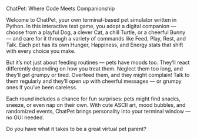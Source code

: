 ChatPet: Where Code Meets Companionship

Welcome to ChatPet, your own terminal-based pet simulator written in Python. In this interactive text game, you adopt a digital companion — choose from a playful Dog, a clever Cat, a chill Turtle, or a cheerful Bunny — and care for it through a variety of commands like Feed, Play, Rest, and Talk. Each pet has its own Hunger, Happiness, and Energy stats that shift with every choice you make.

But it’s not just about feeding routines — pets have moods too. They’ll react differently depending on how you treat them. Neglect them too long, and they’ll get grumpy or tired. Overfeed them, and they might complain! Talk to them regularly and they’ll open up with cheerful messages — or grumpy ones if you’ve been careless.

Each round includes a chance for fun surprises: pets might find snacks, sneeze, or even nap on their own. With cute ASCII art, mood bubbles, and randomized events, ChatPet brings personality into your terminal window — no GUI needed.

Do you have what it takes to be a great virtual pet parent?
